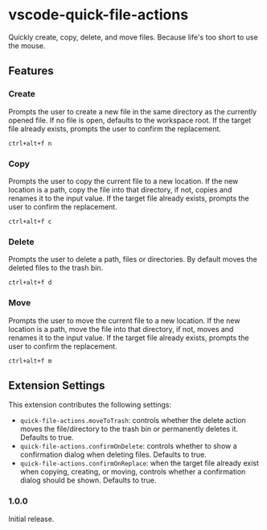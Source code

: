 # vscode-quick-file-actions

Quickly create, copy, delete, and move files.
Because life's too short to use the mouse.

## Features

### Create
Prompts the user to create a new file in the same directory as the currently opened file.
If no file is open, defaults to the workspace root.
If the target file already exists, prompts the user to confirm the replacement.

`ctrl+alt+f n`

### Copy
Prompts the user to copy the current file to a new location.
If the new location is a path, copy the file into that directory, if not,
copies and renames it to the input value.
If the target file already exists, prompts the user to confirm the replacement.

`ctrl+alt+f c`

### Delete
Prompts the user to delete a path, files or directories.
By default moves the deleted files to the trash bin.

`ctrl+alt+f d`

### Move
Prompts the user to move the current file to a new location.
If the new location is a path, move the file into that directory, if not,
moves and renames it to the input value.
If the target file already exists, prompts the user to confirm the replacement.

`ctrl+alt+f m`

<!--
// TODO add image
![image](images/path.png)
-->

## Extension Settings

This extension contributes the following settings:

* `quick-file-actions.moveToTrash`: controls whether the delete action moves the file/directory to the trash bin or permanently deletes it. Defaults to true.
* `quick-file-actions.confirmOnDelete`: controls whether to show a confirmation dialog when deleting files. Defaults to true.
* `quick-file-actions.confirmOnReplace`: when the target file already exist when copying, creating, or moving, controls whether a confirmation dialog should be shown. Defaults to true.

### 1.0.0

Initial release.
